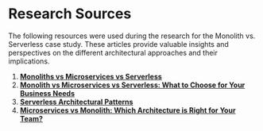 # Research Sources

The following resources were used during the research for the Monolith vs. Serverless case study. These articles provide valuable insights and perspectives on the different architectural approaches and their implications.

1. **[Monoliths vs Microservices vs Serverless](https://dev.to/aws-builders/monoliths-vs-microservices-vs-serverless-393m)**
2. **[Monolith vs Microservices vs Serverless: What to Choose for Your Business Needs](https://medium.com/ni-tech-talk/monolith-vs-microservices-vs-serverless-and-what-to-choose-for-your-business-needs-49d58b9e91f1)**
3. **[Serverless Architectural Patterns](https://medium.com/@eduardoromero/serverless-architectural-patterns-261d8743020)**
4. **[Microservices vs Monolith: Which Architecture is Right for Your Team?](https://www.atlassian.com/microservices/microservices-architecture/microservices-vs-monolith#:~:text=A%20monolithic%20architecture%20is%20a,monolith%20architecture%20for%20software%20design)**
